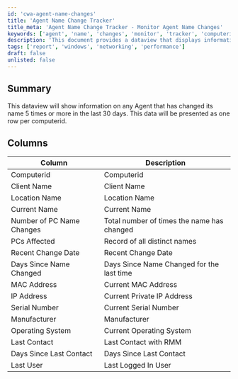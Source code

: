 ```yaml
---
id: 'cwa-agent-name-changes'
title: 'Agent Name Change Tracker'
title_meta: 'Agent Name Change Tracker - Monitor Agent Name Changes'
keywords: ['agent', 'name', 'changes', 'monitor', 'tracker', 'computerid']
description: 'This document provides a dataview that displays information about agents that have changed their names five times or more in the last 30 days, including details such as computer ID, client name, location, and more.'
tags: ['report', 'windows', 'networking', 'performance']
draft: false
unlisted: false
---
```

## Summary

This dataview will show information on any Agent that has changed its name 5 times or more in the last 30 days. This data will be presented as one row per computerid.

## Columns

| Column                     | Description                                           |
|---------------------------|-------------------------------------------------------|
| Computerid                | Computerid                                           |
| Client Name               | Client Name                                          |
| Location Name             | Location Name                                        |
| Current Name              | Current Name                                         |
| Number of PC Name Changes | Total number of times the name has changed           |
| PCs Affected              | Record of all distinct names                         |
| Recent Change Date        | Recent Change Date                                   |
| Days Since Name Changed    | Days Since Name Changed for the last time           |
| MAC Address               | Current MAC Address                                  |
| IP Address                | Current Private IP Address                           |
| Serial Number             | Current Serial Number                                |
| Manufacturer              | Manufacturer                                         |
| Operating System          | Current Operating System                             |
| Last Contact              | Last Contact with RMM                                |
| Days Since Last Contact   | Days Since Last Contact                              |
| Last User                 | Last Logged In User                                  |




